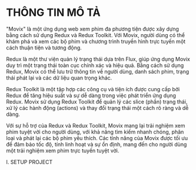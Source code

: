 # THÔNG TIN MÔ TẢ

"Movix" là một ứng dụng web xem phim đa phương tiện được xây dựng bằng cách sử dụng Redux và Redux Toolkit. Với Movix, người dùng có thể khám phá và xem các bộ phim và chương trình truyền hình trực tuyến một cách thuận tiện và tương động.

Redux là một thư viện quản lý trạng thái dựa trên Flux, giúp ứng dụng Movix duy trì một trạng thái toàn cục chính xác và hiệu quả. Bằng cách sử dụng Redux, Movix có thể lưu trữ thông tin về người dùng, danh sách phim, trạng thái phát lại và các dữ liệu quan trọng khác.

Redux Toolkit là một tập hợp các công cụ và tiện ích được cung cấp bởi Redux để tăng hiệu suất và sự dễ dàng trong việc phát triển ứng dụng Redux. Movix sử dụng Redux Toolkit để quản lý các slice (phần) trạng thái, xử lý các hành động (actions) và thay đổi trạng thái một cách rõ ràng và dễ dàng.

Với sự hỗ trợ của Redux và Redux Toolkit, Movix mang lại trải nghiệm xem phim tuyệt vời cho người dùng, với khả năng tìm kiếm nhanh chóng, phân loại và phát lại các bộ phim yêu thích. Các tính năng của Movix được tối ưu để đảm bảo tốc độ, tính linh hoạt và sự ổn định, mang đến cho người dùng một trải nghiệm xem phim trực tuyến tuyệt vời.

I. SETUP PROJECT
